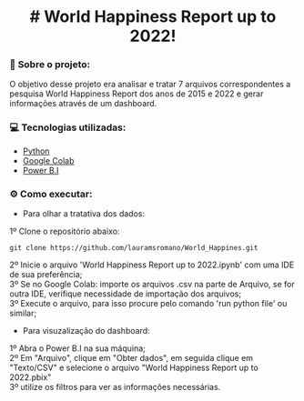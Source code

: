 <h1 align="center"> # World Happiness Report up to 2022! </h1>

### :round_pushpin: <strong>Sobre o projeto:</strong>

O objetivo desse projeto era analisar e tratar 7 arquivos correspondentes a pesquisa World Happiness Report dos anos de 2015 e 2022 e gerar informações através de um dashboard.

### :computer: <strong>Tecnologias utilizadas:</strong>
- [Python](https://www.python.org/)
- [Google Colab](https://colab.research.google.com/)
- [Power B.I](https://powerbi.microsoft.com/pt-br/)

### :gear: <strong>Como executar:</strong>

- Para olhar a tratativa dos dados:<br/>

1º Clone o repositório abaixo:
```shell
git clone https://github.com/lauramsromano/World_Happines.git
```
2º Inicie o arquivo 'World Happiness Report up to 2022.ipynb' com uma IDE de sua preferência; <br/>
3º Se no Google Colab: importe os arquivos .csv na parte de Arquivo, se for outra IDE, verifique necessidade de importação dos arquivos; <br/>
3º Execute o arquivo, para isso procure pelo comando 'run python file' ou similar; <br/>

- Para visuzalização do dashboard: <br/>

1º Abra o Power B.I na sua máquina; <br/>
2º Em "Arquivo", clique em "Obter dados", em seguida clique em "Texto/CSV" e selecione o arquivo "World Happiness Report up to 2022.pbix" <br/>
3º utilize os filtros para ver as informações necessárias.
